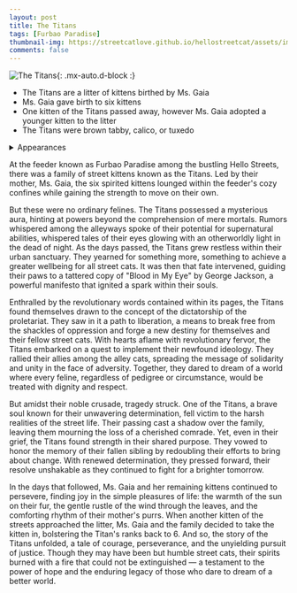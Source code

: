 ```yaml
---
layout: post
title: The Titans
tags: [Furbao Paradise]
thumbnail-img: https://streetcatlove.github.io/hellostreetcat/assets/img/ms_gaia0.png
comments: false
---
```


![The Titans](https://streetcatlove.github.io/hellostreetcat/assets/img/ms_gaia0.png){: .mx-auto.d-block :}

* The Titans are a litter of kittens birthed by Ms. Gaia
* Ms. Gaia gave birth to six kittens
* One kitten of the Titans passed away, however Ms. Gaia adopted a younger kitten to the litter
* The Titans were brown tabby, calico, or tuxedo

<details>
<summary>Appearances</summary>
<ul>
  <li><a href="https://youtu.be/97hSPwc7LAs?">3/10/24 Pt 1</a></li>
  <li><a href="https://youtu.be/a67bNb48ICk?">3/10/24 Pt 2</a></li>
  <li><a href="https://youtu.be/85y5sP_62ZE?">3/10/24 Pt 3</a></li>
  <li><a href="https://youtu.be/LXuIbFT354k?">3/10/24 Pt 4</a></li>
  <li><a href="https://youtu.be/iSuVDN4P7Ws?">3/11/24 Pt 1</a></li>
  <li><a href="https://youtu.be/7SVRaPnexDw?">3/11/24 Pt 2</a></li>
  <li><a href="https://youtu.be/fxMbBE3u0Lw?">3/12/24 Pt 1</a></li>
  <li><a href="https://youtu.be/nnGFIi8DnQE?">3/12/24 Pt 2</a></li>
  <li><a href="https://youtu.be/OG6zPVu8qYg?">3/13/24 Pt 1</a></li>
  <li><a href="https://youtu.be/Rd07Paw9zRQ?">3/13/24 Pt 2</a></li>
  <li><a href="https://youtu.be/lqt2VquRheE?">3/13/24 Pt 3</a></li>
  <li><a href="https://youtu.be/lW8u9BLsk1A?">3/13/24 Pt 4</a></li>
  <li><a href="https://youtu.be/kN_dpRJWwdg?">3/14/24 Pt 1</a></li>
  <li><a href="https://youtu.be/0udRQVd5fmg?">3/14/24 Pt 2</a></li>
  <li><a href="https://youtu.be/QmjoEQ7wij0?">3/14/24 Pt 3</a></li>
  <li><a href="https://youtu.be/Q5woCdnXJNI?">3/14/24 Pt 4</a></li>
  <li><a href="https://youtu.be/o0qtmbLGJwA?">3/15/24 Pt 1</a></li>
  <li><a href="https://youtu.be/T7LK9xfIun8?">3/15/24 Pt 2</a></li>
  <li><a href="https://youtu.be/sKRcsdL3UxA?">3/15/24 Pt 3</a></li>
  <li><a href="https://www.youtube.com/watch?v=rcjLhIvcsq4">3/16/24 Pt 1 - Titans Leave Furbao Paradise</a></li>
  <li><a href="https://youtu.be/7fBm61yfSts?">3/16/24 Pt 2 - Last Kitten Remains</a></li>
  <li><a href="https://youtu.be/bQdvabQNe5s?">3/16/24 Pt 3 - Last Kitten Gone During Lag</a></li>
</ul>
</details>

At the feeder known as Furbao Paradise among the bustling Hello Streets, there was a family of street kittens known as the Titans. Led by their mother, Ms. Gaia, the six spirited kittens lounged within the feeder's cozy confines while gaining the strength to move on their own.

But these were no ordinary felines. The Titans possessed a mysterious aura, hinting at powers beyond the comprehension of mere mortals. Rumors whispered among the alleyways spoke of their potential for supernatural abilities, whispered tales of their eyes glowing with an otherworldly light in the dead of night. As the days passed, the Titans grew restless within their urban sanctuary. They yearned for something more, something to achieve a greater wellbeing for all street cats. It was then that fate intervened, guiding their paws to a tattered copy of "Blood in My Eye" by George Jackson, a powerful manifesto that ignited a spark within their souls.

Enthralled by the revolutionary words contained within its pages, the Titans found themselves drawn to the concept of the dictatorship of the proletariat. They saw in it a path to liberation, a means to break free from the shackles of oppression and forge a new destiny for themselves and their fellow street cats. With hearts aflame with revolutionary fervor, the Titans embarked on a quest to implement their newfound ideology. They rallied their allies among the alley cats, spreading the message of solidarity and unity in the face of adversity. Together, they dared to dream of a world where every feline, regardless of pedigree or circumstance, would be treated with dignity and respect.

But amidst their noble crusade, tragedy struck. One of the Titans, a brave soul known for their unwavering determination, fell victim to the harsh realities of the street life. Their passing cast a shadow over the family, leaving them mourning the loss of a cherished comrade. Yet, even in their grief, the Titans found strength in their shared purpose. They vowed to honor the memory of their fallen sibling by redoubling their efforts to bring about change. With renewed determination, they pressed forward, their resolve unshakable as they continued to fight for a brighter tomorrow.

In the days that followed, Ms. Gaia and her remaining kittens continued to persevere, finding joy in the simple pleasures of life: the warmth of the sun on their fur, the gentle rustle of the wind through the leaves, and the comforting rhythm of their mother's purrs. When another kitten of the streets approached the litter, Ms. Gaia and the family decided to take the kitten in, bolstering the Titan's ranks back to 6. And so, the story of the Titans unfolded, a tale of courage, perseverance, and the unyielding pursuit of justice. Though they may have been but humble street cats, their spirits burned with a fire that could not be extinguished — a testament to the power of hope and the enduring legacy of those who dare to dream of a better world.
